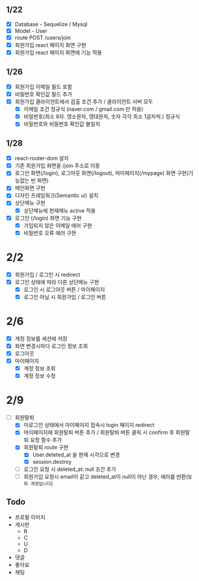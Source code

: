 ## 1/22
- [x] Database - Sequelize / Mysql
- [x] Model - User
- [x] route POST /users/join
- [x] 회원가입 react 페이지 화면 구현
- [x] 회원가입 react 페이지 화면에 기능 적용

## 1/26
- [x] 회원가입 이메일 필드 포함
- [x] 비밀번호 확인값 필드 추가
- [x] 회원가입 클라이언트에서 검출 조건 추가 / 클라이언트 서버 모두
	- [x] 이메일 조건 정규식 (naver.com / gmail.com 만 허용)
	- [x] 비밀번호(최소 8자. 영소문자, 영대문자, 숫자 각각 최소 1글자씩.) 정규식
	- [x] 비밀번호와 비밀번호 확인값 불일치

## 1/28
- [x] react-router-dom 설치
- [x] 기존 회원가입 화면을 /join 주소로 이동
- [x] 로그인 화면(/login), 로그아웃 화면(/logout), 마이페이지(/mypage) 화면 구현(기능없는 빈 화면)
- [x] 메인화면 구현
- [x] 디자인 프레임워크(Semantic ui) 설치
- [x] 상단메뉴 구현
	- [x] 상단메뉴에 현재메뉴 active 적용
- [x] 로그인 (/login) 화면 기능 구현
	- [x] 가입되지 않은 이메일 에러 구현
	- [x] 비밀번호 오류 에러 구현

# 2/2
- [x] 회원가입 / 로그인 시 redirect
- [x] 로그인 상태에 따라 다른 상단메뉴 구현
	- [x] 로그인 시 로그아웃 버튼 / 마이페이지
	- [x] 로그인 아닐 시 회원가입 / 로그인 버튼

# 2/6
- [x] 계정 정보를 세션에 저장
- [x] 화면 변경시마다 로그인 정보 조회
- [x] 로그아웃
- [x] 마이페이지
	- [x] 계정 정보 조회
	- [x] 계정 정보 수정

# 2/9
- [ ] 회원탈퇴
	- [x] 미로그인 상태에서 마이페이지 접속시 login 페이지 redirect
	- [x] 마이페이지에 회원탈퇴 버튼 추가 / 회원탈퇴 버튼 클릭 시 confirm 후 회원탈퇴 요청 함수 추가
	- [x] 회원탈퇴 route 구현
		- [x] User.deleted_at 을 현재 시각으로 변경
		- [x] session.destroy
	- [ ] 로그인 요청 시 deleted_at: null 조건 추가
	- [ ] 회원가입 요청시 email이 같고 deleted_at이 null이 아닌 경우, 에러를 반환(`탈퇴 계정입니다`)

## Todo
- 프로필 이미지
- 게시판
	- R
	- C
	- U
	- D
- 댓글
- 좋아요
- 채팅
